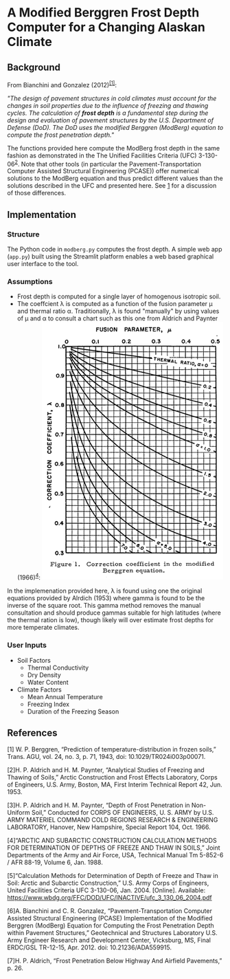# A Modified Berggren Frost Depth Computer for a Changing Alaskan Climate

## Background
From Bianchini and Gonzalez (2012)<sup>[[1]](#1)</sup>:

*"The design of pavement structures in cold climates must account for the changes in soil properties due to the influence of freezing and thawing cycles. The calculation of **frost depth** is a fundamental step during the design and evaluation of pavement structures by the U.S. Department of Defense (DoD). The DoD uses the modified Berggren (ModBerg) equation to compute the frost penetration depth."*

The functions provided here compute the ModBerg frost depth in the same fashion as demonstrated in the The Unified Facilities Criteria (UFC) 3-130-06<sup>[2](#ufc)</sup>. Note that other tools (in particular the Pavement-Transportation Computer Assisted Structural Engineering (PCASE)) offer numerical solutions to the ModBerg equation and thus predict different values than the solutions described in the UFC and presented here. See [1](#bianchini) for a discussion of those differences.

## Implementation
### Structure
The Python code in `modberg.py` computes the frost depth. A simple web app (`app.py`) built using the Streamlit platform enables a web based graphical user interface to the tool.

### Assumptions
 - Frost depth is computed for a single layer of homogenous isotropic soil.
 - The coeffcient λ is computed as a function of the fusion parameter μ and thermal ratio α. Traditionally, λ is found "manually" by using values of μ and α to consult a chart such as this one from Aldrich and Paynter (1966)<sup>[4](#aldrich1966)</sup>: <img src="static/correction_coeff.png" height="600">

In the implemenation provided here, λ is found using one the original equations provided by Alrdich (1953) where gamma is found to be the inverse of the square root. This gamma method removes the manual consultation and should produce gammas suitable for high latitudes (where the thermal ration is low), though likely will over estimate frost depths for more temperate climates.

### User Inputs
 - Soil Factors
     + Thermal Conductivity
     + Dry Density
     + Water Content
 - Climate Factors
     + Mean Annual Temperature
     + Freezing Index
     + Duration of the Freezing Season

## References
 
<a id="1">[1]</a> W. P. Berggren, “Prediction of temperature-distribution in frozen soils,” Trans. AGU, vol. 24, no. 3, p. 71, 1943, doi: 10.1029/TR024i003p00071.

[2]H. P. Aldrich and H. M. Paynter, “Analytical Studies of Freezing and Thawing of Soils,” Arctic Construction and Frost Effects Laboratory, Corps of Engineers, U.S. Army, Boston, MA, First Interim Technical Report 42, Jun. 1953.

[3]H. P. Aldrich and H. M. Paynter, “Depth of Frost Penetration in Non-Uniform Soil,” Conducted for CORPS OF ENGINEERS, U. S. ARMY by U.S. ARMY MATERIEL COMMAND COLD REGIONS RESEARCH & ENGINEERING LABORATORY, Hanover, New Hampshire, Special Report 104, Oct. 1966.

[4]“ARCTIC AND SUBARCTIC CONSTRUCTION CALCULATION METHODS FOR DETERMINATION OF DEPTHS OF FREEZE AND THAW IN SOILS,” Joint Departments of the Army and Air Force, USA, Technical Manual Tm 5-852-6 / AFR 88-19, Volume 6, Jan. 1988.

[5]“Calculation Methods for Determination of Depth of Freeze and Thaw in Soil: Arctic and Subarctic Construction,” U.S. Army Corps of Engineers, United Facilities Criteria UFC 3-130-06, Jan. 2004. [Online]. Available: https://www.wbdg.org/FFC/DOD/UFC/INACTIVE/ufc_3_130_06_2004.pdf

[6]A. Bianchini and C. R. Gonzalez, “Pavement-Transportation Computer Assisted Structural Engineering (PCASE) Implementation of the Modified Berggren (ModBerg) Equation for Computing the Frost Penetration Depth within Pavement Structures,” Geotechnical and Structures Laboratory U.S. Army Engineer Research and Development Center, Vicksburg, MS, Final ERDC/GSL TR-12-15, Apr. 2012. doi: 10.21236/ADA559915.

[7]H. P. Aldrich, “Frost Penetration Below Highway And Airfield Pavements,” p. 26.
